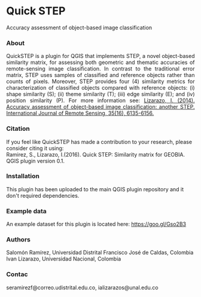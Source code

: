 # Quick STEP
Accuracy assessment of object-based image classification

<h3>About</h3>
<p align="justify">QuickSTEP is a plugin for QGIS that implements STEP, a novel object-based similarity matrix, for assessing both geometric and thematic accuracies of remote-sensing image classification. In contrast to the traditional error matrix, STEP uses samples of classified and reference objects rather than counts of pixels. Moreover, STEP provides four (4) similarity metrics for characterization of classified objects compared with reference objects: (i) shape similarity (S); (ii) theme similarity (T); (iii) edge similarity (E); and (iv) position similarity (P). For more information see: <a href = 'http://www.tandfonline.com/doi/abs/10.1080/01431161.2014.943328'>Lizarazo, I. (2014). Accuracy assessment of object-based image classification: another STEP. International Journal of Remote Sensing, 35(16), 6135-6156.</a></p>

<h3>Citation</h3>
If you feel like QuickSTEP has made a contribution to your research, please consider citing it using: <br>
Ramirez, S., Lizarazo, I.(2016). Quick STEP: Similarity matrix for GEOBIA. QGIS plugin version 0.1.

<h3>Installation</h3>
This plugin has  been uploaded to the main QGIS plugin repository and it don't required dependencies.

<h3>Example data</h3>
An example dataset for this plugin is located here: <a = href="https://goo.gl/Gso2B3">https://goo.gl/Gso2B3</a>

<h3>Authors</h3>
Salomón Ramírez, Universidad Distrital Francisco José de Caldas, Colombia<br>
Ivan Lizarazo, Universidad Nacional, Colombia

<h3>Contac</h3>
seramirezf@correo.udistrital.edu.co, ializarazos@unal.edu.co
